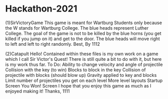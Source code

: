 # Hackathon-2021 
(1)SirVictoryGame
This game is meant for Wartburg Students only because the W stands for Wartburg College. The blue heads represent Luther College. The goal of the game is not to be killed by the blue horns (you get killed if you jump on it) and get to the door.  The blue heads will move right to left and left to right randomly. 
Best,
By 1112

(2)Catapult
Hello!
Contained within these files is my own work on a game which I call Sir Victor's Quest!
There is still quite a bit to do with it, but here is my work thus far.
To Do:
Ability to change velocity and angle of projectile
Collision with the key (to win)
Blocks to block in the key
Collision of projectile with blocks (should blow up)
Gravity applied to key and blocks
Limit number of projectiles you get on each level
More level layouts
Startup Screen
You Won! Screen
I hope that you enjoy this game as much as I enjoyed making it!
Thanks,
1111
